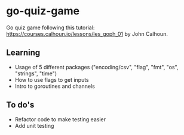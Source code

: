 # go-quiz-game

Go quiz game following this tutorial: https://courses.calhoun.io/lessons/les_goph_01 by John Calhoun.

## Learning
* Usage of 5 different packages ("encoding/csv", "flag", "fmt", "os", "strings", "time")
* How to use flags to get inputs
* Intro to goroutines and channels

## To do's
* Refactor code to make testing easier
* Add unit testing
